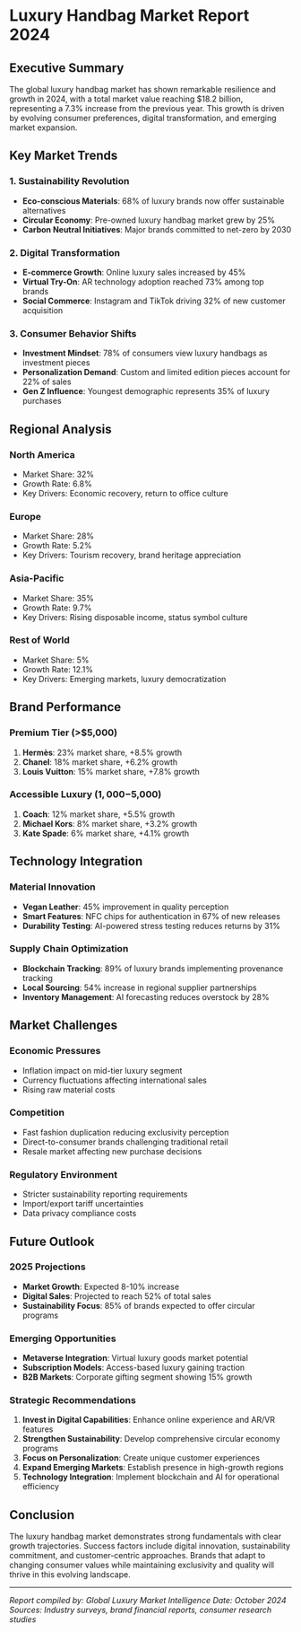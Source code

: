 # Luxury Handbag Market Report 2024

## Executive Summary

The global luxury handbag market has shown remarkable resilience and growth in 2024, with a total market value reaching $18.2 billion, representing a 7.3% increase from the previous year. This growth is driven by evolving consumer preferences, digital transformation, and emerging market expansion.

## Key Market Trends

### 1. Sustainability Revolution
- **Eco-conscious Materials**: 68% of luxury brands now offer sustainable alternatives
- **Circular Economy**: Pre-owned luxury handbag market grew by 25%
- **Carbon Neutral Initiatives**: Major brands committed to net-zero by 2030

### 2. Digital Transformation
- **E-commerce Growth**: Online luxury sales increased by 45%
- **Virtual Try-On**: AR technology adoption reached 73% among top brands
- **Social Commerce**: Instagram and TikTok driving 32% of new customer acquisition

### 3. Consumer Behavior Shifts
- **Investment Mindset**: 78% of consumers view luxury handbags as investment pieces
- **Personalization Demand**: Custom and limited edition pieces account for 22% of sales
- **Gen Z Influence**: Youngest demographic represents 35% of luxury purchases

## Regional Analysis

### North America
- Market Share: 32%
- Growth Rate: 6.8%
- Key Drivers: Economic recovery, return to office culture

### Europe
- Market Share: 28%
- Growth Rate: 5.2%
- Key Drivers: Tourism recovery, brand heritage appreciation

### Asia-Pacific
- Market Share: 35%
- Growth Rate: 9.7%
- Key Drivers: Rising disposable income, status symbol culture

### Rest of World
- Market Share: 5%
- Growth Rate: 12.1%
- Key Drivers: Emerging markets, luxury democratization

## Brand Performance

### Premium Tier (>$5,000)
1. **Hermès**: 23% market share, +8.5% growth
2. **Chanel**: 18% market share, +6.2% growth
3. **Louis Vuitton**: 15% market share, +7.8% growth

### Accessible Luxury ($1,000-$5,000)
1. **Coach**: 12% market share, +5.5% growth
2. **Michael Kors**: 8% market share, +3.2% growth
3. **Kate Spade**: 6% market share, +4.1% growth

## Technology Integration

### Material Innovation
- **Vegan Leather**: 45% improvement in quality perception
- **Smart Features**: NFC chips for authentication in 67% of new releases
- **Durability Testing**: AI-powered stress testing reduces returns by 31%

### Supply Chain Optimization
- **Blockchain Tracking**: 89% of luxury brands implementing provenance tracking
- **Local Sourcing**: 54% increase in regional supplier partnerships
- **Inventory Management**: AI forecasting reduces overstock by 28%

## Market Challenges

### Economic Pressures
- Inflation impact on mid-tier luxury segment
- Currency fluctuations affecting international sales
- Rising raw material costs

### Competition
- Fast fashion duplication reducing exclusivity perception
- Direct-to-consumer brands challenging traditional retail
- Resale market affecting new purchase decisions

### Regulatory Environment
- Stricter sustainability reporting requirements
- Import/export tariff uncertainties
- Data privacy compliance costs

## Future Outlook

### 2025 Projections
- **Market Growth**: Expected 8-10% increase
- **Digital Sales**: Projected to reach 52% of total sales
- **Sustainability Focus**: 85% of brands expected to offer circular programs

### Emerging Opportunities
- **Metaverse Integration**: Virtual luxury goods market potential
- **Subscription Models**: Access-based luxury gaining traction
- **B2B Markets**: Corporate gifting segment showing 15% growth

### Strategic Recommendations
1. **Invest in Digital Capabilities**: Enhance online experience and AR/VR features
2. **Strengthen Sustainability**: Develop comprehensive circular economy programs
3. **Focus on Personalization**: Create unique customer experiences
4. **Expand Emerging Markets**: Establish presence in high-growth regions
5. **Technology Integration**: Implement blockchain and AI for operational efficiency

## Conclusion

The luxury handbag market demonstrates strong fundamentals with clear growth trajectories. Success factors include digital innovation, sustainability commitment, and customer-centric approaches. Brands that adapt to changing consumer values while maintaining exclusivity and quality will thrive in this evolving landscape.

---
*Report compiled by: Global Luxury Market Intelligence*
*Date: October 2024*
*Sources: Industry surveys, brand financial reports, consumer research studies*